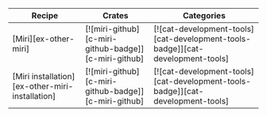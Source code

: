 | Recipe | Crates | Categories |
|--------|--------|------------|
| [Miri][ex-other-miri] | [![miri-github][c-miri-github-badge]][c-miri-github] | [![cat-development-tools][cat-development-tools-badge]][cat-development-tools] |
| [Miri installation][ex-other-miri-installation] | [![miri-github][c-miri-github-badge]][c-miri-github] | [![cat-development-tools][cat-development-tools-badge]][cat-development-tools] |

<div class="hidden">
</div>
